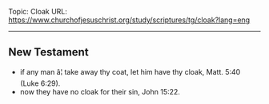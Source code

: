 Topic: Cloak
URL: https://www.churchofjesuschrist.org/study/scriptures/tg/cloak?lang=eng

---

## New Testament

- if any man â¦ take away thy coat, let him have thy cloak, Matt. 5:40 (Luke 6:29).
- now they have no cloak for their sin, John 15:22.

